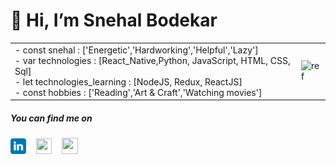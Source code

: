 <h1>👋 Hi, I’m Snehal Bodekar </h1>
<table style="width:100%; border:none">
<tr>
<td>
- const snehal : ['Energetic','Hardworking','Helpful','Lazy'] </br>
- var technologies : [React_Native,Python, JavaScript, HTML, CSS, Sql] </br>
- let technologies_learning : [NodeJS, Redux, ReactJS] </br>
- const hobbies : ['Reading','Art & Craft','Watching movies'] </br>
</td>
<td>
<div style="float:right;">
<img src="https://cdn.dribbble.com/users/4363684/screenshots/9638918/media/5931834289e76b81c9415e6f6ef32f5a.gif" alt="ref" height="360" width="480"/>
</div>
</td>
</table>
<h5><i>You can find me on </i></h5>
<a href="https://www.linkedin.com/in/snehal-bodekar23/"><img src="https://raw.githubusercontent.com/edent/SuperTinyIcons/099dc12b59179d07d534069bc8551718f786d91a/images/svg/linkedin.svg"  height="25" width="25" /></a>&nbsp;&nbsp;&nbsp;
<a href="https://www.hackerrank.com/snehal_bodekar"><img src="https://pbs.twimg.com/profile_images/1281089565306978306/lY9LTGve.jpg"  height="25" width="25" style="margin-top:10"/></a>&nbsp;&nbsp;&nbsp;
<a href="https://www.hackerearth.com/@snehal_bodekar"><img src="https://encrypted-tbn0.gstatic.com/images?q=tbn:ANd9GcTzBIvLssoXDeiLu_VWUOdIcqfcLOdsP5t3dCpo4WOQDa5ARyf8B7ujA4CBbQIjy8w6eRw&usqp=CAU"  height="26" width="26" style="margin-top:10"/></a>

<!---
Snehal-23/Snehal-23 is a ✨ special ✨ repository because its `README.md` (this file) appears on your GitHub profile.
You can click the Preview link to take a look at your changes.
--->
